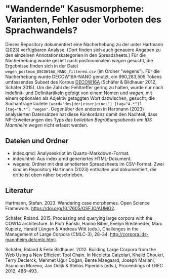 # "Wandernde" Kasusmorpheme: Varianten, Fehler oder Vorboten des Sprachwandels?

Dieses Repository dokumentiert eine Nacherhebung zu der unter Hartmann (2023) verfügbaren Analyse. (Dort finden sich auch genauere Angaben zu den einzelnen Annotationskategorien in den Spreadsheets.) Für die Nacherhebung wurde gezielt nach postnominalem *wegen* gesucht, die Ergebnisse finden sich in der Datei `wegen_postnom_DECOW16A_NANO_filtered.csv` (im Ordner "wegens"). Für die Nacherhebung wurde DECOW16A-NANO genutzt, ein 990,283,505 Tokens umfassendes Subset des Korpus [DECOW16A][1] (Schäfer & Bildhauer 2012, Schäfer 2015). Um die Zahl der Fehltreffer gering zu halten, wurde nur nach Indefinit- und Definitartikeln gefolgt von einem Nomen und *wegen*, mit einem optionalen als Adjektiv getaggten Wort dazwischen, gesucht; die Suchanfrage lautete `[word="des|der|einer|eines"] [tag="A.*"]? [tag="N.*"] "wegen"`. Gegenüber den anderen in Hartmann (2023) analysierten Datensätzen hat diese Konkordanz damit den Nachteil, dass NP-Erweiterungen des Typs *des beliebten Begrüßungsabends am IDS Mannheim wegen* nicht erfasst werden.

## Dateien und Ordner

- index.qmd: Analyseskript im Quarto-Markdown-Format.
- index.html: Aus index.qmd generiertes HTML-Dokument.
- wegens: Ordner mit drei annotierten Spreadsheets im CSV-Format. Zwei sind im Repository Hartmann (2023) enthalten und dokumentiert, die dritte ist oben näher beschrieben. 


## Literatur


Hartmann, Stefan. 2023. Wandering case morphemes. Open Science Framework. https://doi.org/10.17605/OSF.IO/AUMG2.

Schäfer, Roland. 2015. Processing and querying large corpora with the COW14 architecture. In Piotr Bański, Hanno Biber, Evelyn Breiteneder, Marc Kupietz, Harald Lüngen & Andreas Witt (eds.), Challenges in the Management of Large Corpora (CMLC-3), 28–34. http://corpora.ids-mannheim.de/cmlc.html.

Schäfer, Roland & Felix Bildhauer. 2012. Building Large Corpora from the Web Using a New Efficient Tool Chain. In Nicoletta Calzolari, Khalid Choukri, Terry Declerck, Mehmet Uğur Doğan, Bente Maegaard, Joseph Mariani, Asuncion Moreno, Jan Odijk & Stelios Piperidis (eds.), Proceedings of LREC 2012, 486–493.




  [1]: https://web.archive.org/web/20170818214657/http://corporafromtheweb.org/decow16/